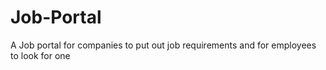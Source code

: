 # Job-Portal
A Job portal for companies to put out job requirements and for employees to look for one
